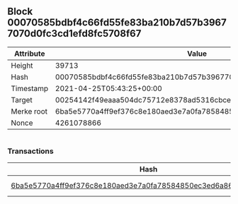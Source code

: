 ## Block 00070585bdbf4c66fd55fe83ba210b7d57b39677070d0fc3cd1efd8fc5708f67

Attribute | Value
--- | ---
Height | 39713
Hash | 00070585bdbf4c66fd55fe83ba210b7d57b39677070d0fc3cd1efd8fc5708f67
Timestamp | 2021-04-25T05:43:25+00:00
Target | 00254142f49eaaa504dc75712e8378ad5316cbcead634704b3734b6271167cc4
Merke root | 6ba5e5770a4ff9ef376c8e180aed3e7a0fa78584850ec3ed6a866e0a5163b1a9
Nonce | 4261078866

```

```

### Transactions

Hash | Amount
--- | ---
[6ba5e5770a4ff9ef376c8e180aed3e7a0fa78584850ec3ed6a866e0a5163b1a9](6ba5e5770a4ff9ef376c8e180aed3e7a0fa78584850ec3ed6a866e0a5163b1a9.md) | 10.00000000 SKEPTI 
